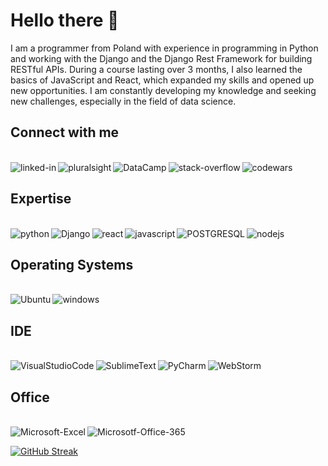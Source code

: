 # Hello there 👋
<!--
**lukaszwojcik89/lukaszwojcik89** is a ✨ _special_ ✨ repository because its `README.md` (this file) appears on your GitHub profile.

Here are some ideas to get you started:

- 🔭 I’m currently working on ...
- 🌱 I’m currently learning ...
- 👯 I’m looking to collaborate on ...
- 🤔 I’m looking for help with ...
- 💬 Ask me about ...
- 📫 How to reach me: ...
- 😄 Pronouns: ...
- ⚡ Fun fact: ...
<img align="left" alt="bootstrap" src="https://img.shields.io/badge/Bootstrap-563D7C?style=for-the-badge&logo=bootstrap&logoColor=white" />

<img align="left" alt="html5" src="https://img.shields.io/badge/HTML5-E34F26?style=for-the-badge&logo=html5&logoColor=white" /><img align="left" alt="css3" src="https://img.shields.io/badge/CSS3-1572B6?style=for-the-badge&logo=css3&logoColor=white" /> 

-->
I am a programmer from Poland with experience in programming in Python and working with the Django and the Django Rest Framework for building RESTful APIs. During a course lasting over 3 months, I also learned the basics of JavaScript and React, which expanded my skills and opened up new opportunities. I am constantly developing my knowledge and seeking new challenges, especially in the field of data science.


## Connect with me
<br>[<img align="left" alt="linked-in" src="https://img.shields.io/badge/linkedin-%230077B5.svg?&style=for-the-badge&logo=linkedin&logoColor=white" />](https://www.linkedin.com/in/lukaszwojcik89/)
[<img align="left" alt="pluralsight" src="https://img.shields.io/badge/Pluralsight-EE3057?style=for-the-badge&logo=pluralsight&logoColor=white" />](https://app.pluralsight.com/profile/lwojcik/)
[<img align="left" alt="DataCamp" src="https://img.shields.io/badge/Datacamp-05192D?style=for-the-badge&logo=datacamp&logoColor=65FF8F" />](https://app.datacamp.com/profile/lukaszwojcik89)
[<img align="left" alt="stack-overflow" src="https://img.shields.io/badge/stack%20overflow-FE7A16?logo=stack-overflow&logoColor=white&style=for-the-badge" />](https://stackoverflow.com/users/17121481/kooljay)
[<img align="left" alt="codewars" src="https://img.shields.io/badge/Codewars-B1361E?style=for-the-badge&logo=codewars&logoColor=grey" />](https://www.codewars.com/users/lukaszwojcik)
<br>


## Expertise
<br><img align="left" alt="python" src="https://img.shields.io/badge/Python-FFD43B?style=for-the-badge&logo=python&logoColor=blue" />
<img align="left" alt="Django" src="https://img.shields.io/badge/Django-092E20?style=for-the-badge&logo=django&logoColor=green" />
<img align="left" alt="react" src="https://img.shields.io/badge/react%20-%2320232a.svg?&style=for-the-badge&logo=react&logoColor=%2361DAFB" />
<img align="left" alt="javascript" src="https://img.shields.io/badge/JavaScript-F7DF1E?style=for-the-badge&logo=javascript&logoColor=black" />
<img align="left" alt="POSTGRESQL" src="https://img.shields.io/badge/PostgreSQL-316192?style=for-the-badge&logo=postgresql&logoColor=white" />
<img align="left" alt="nodejs" src="https://img.shields.io/badge/node.js%20-%2343853D.svg?&style=for-the-badge&logo=node.js&logoColor=white" />
<br>


## Operating Systems
<br><img align="left" alt="Ubuntu" src="https://img.shields.io/badge/Ubuntu-E95420?style=for-the-badge&logo=ubuntu&logoColor=white" />
<img align="left" alt="windows" src="https://img.shields.io/badge/Windows-0078D6?style=for-the-badge&logo=windows&logoColor=white" />
<br>

## IDE
<br><img align="left" alt="VisualStudioCode" src="https://img.shields.io/badge/VSCode-0078D4?style=for-the-badge&logo=visual%20studio%20code&logoColor=white" /><img align="left" alt="SublimeText" src="https://img.shields.io/badge/sublime_text-%23575757.svg?&style=for-the-badge&logo=sublime-text&logoColor=important" />
<img align="left" alt="PyCharm" src="https://img.shields.io/badge/PyCharm-000000.svg?&style=for-the-badge&logo=PyCharm&logoColor=yellow" />
<img align="left" alt="WebStorm" src="https://img.shields.io/badge/WebStorm-000000?style=for-the-badge&logo=WebStorm&logoColor=blue" />
<br>

## Office

<br><img align="left" alt="Microsoft-Excel" src="https://img.shields.io/badge/Microsoft_Excel-217346?style=for-the-badge&logo=microsoft-excel&logoColor=white" />
<img align="left" alt="Microsotf-Office-365" src="https://img.shields.io/badge/Microsoft_Office-D83B01?style=for-the-badge&logo=microsoft-office&logoColor=white" />
<br>

[![GitHub Streak](https://streak-stats.demolab.com?user=lukaszwojcik89&theme=tokyonight-duo&date_format=j%20M%5B%20Y%5D)](https://git.io/streak-stats)

<!-- https://github.com/lukaszwojcik89/lukaszwojcik89/blob/output/github-contribution-grid-snake.svg 
[<img align="left" alt="gmail" src="https://img.shields.io/badge/Gmail-D14836?style=for-the-badge&logo=gmail&logoColor=white" />](@gmail.com)
[<img align="left" alt="twitter" src="https://img.shields.io/badge/twitter-%231DA1F2.svg?&style=for-the-badge&logo=twitter&logoColor=white" />](https://twitter.com/lucas_wojcik)
-->
